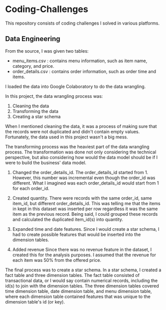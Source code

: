 # Coding-Challenges

This repository consists of coding challenges I solved in various platforms. 

## Data Engineering
From the source, I was given two tables: 
* menu_items.csv      : contains menu information, such as item name, category, and price.
* order_details.csv   : contains order information, such as order time and items.

I loaded the data into Google Colaboratory to do the data wrangling. 

In this project, the data wrangling process was:
1. Cleaning the data
2. Transforming the data
3. Creating a star schema

When I mentioned cleaning the data, it was a process of making sure that the records were not duplicated and didn't contain empty values. Fortunately, the data used in this project wasn't a big mess. 

The transforming process was the heaviest part of the data wrangling process. The transformation was done not only considering the technical perspective, but also considering how would the data model should be if I were to build the business' data model. 

1. Changed the order_details_id.
The order_details_id started from 1. However, this number was incremental even though the order_id was different. What I imagined was each order_details_id would start from 1 for each order_id.

2. Created quantity.
There were records with the same order_id, same item_id, but different order_details_id. This was telling me that the items in kept in this dataset was inserted per row regardless it was the same item as the previous record. Being said, I could grouped these records and calculated the duplicated item_id(s) into quantity.

3. Expanded time and date features.
Since I would create a star schema, I had to create possible features that would be inserted into the dimension tables. 

4. Added revenue
Since there was no revenue feature in the dataset, I created this for the analysis purposes. I assumed that the revenue for each item was 50% from the offered price.

The final process was to create a star schema. In a star schema, I created a fact table and three dimension tables. The fact table consisted of transactional data, or I would say contain numerical records, including the id(s) to join with the dimension tables. The three dimension tables covered time dimension table, date dimension table, and menu dimension table, where each dimension table contained features that was unique to the dimension table's id (or key). 


